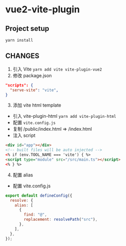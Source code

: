 # vue2-vite-plugin

## Project setup

```
yarn install
```

## CHANGES

1. 引入 Vite `yarn add vite vite-plugin-vue2`
2. 修改 package.json

```json
"scripts": {
  "serve-vite": "vite",
}
```

3. 添加 vite html template

- 引入 vite-plugin-html `yarn add vite-plugin-html`
- 配置 `vite.config.js`
- 复制 /public/index.html => /index.html
- 注入 script

```html
<div id="app"></div>
<!-- built files will be auto injected -->
<% if (env.TOOL_NAME === 'vite') { %>
<script type="module" src="/src/main.ts"></script>
<% } %>
```

4. 配置 alias

- 配置 vite.config.js

```javascript
export default defineConfig({
  resolve: {
    alias: [
      {
        find: "@",
        replacement: resolvePath("src"),
      },
    ],
  },
});
```
